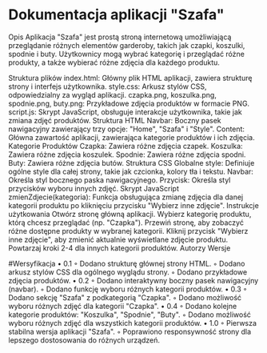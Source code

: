 # Dokumentacja aplikacji "Szafa"
Opis
Aplikacja "Szafa" jest prostą stroną internetową umożliwiającą przeglądanie różnych elementów garderoby, takich jak czapki, koszulki, spodnie i buty. Użytkownicy mogą wybrać kategorię i przeglądać różne produkty, a także wybierać różne zdjęcia dla każdego produktu.

Struktura plików
index.html: Główny plik HTML aplikacji, zawiera strukturę strony i interfejs użytkownika.
style.css: Arkusz stylów CSS, odpowiedzialny za wygląd aplikacji.
czapka.png, koszulka.png, spodnie.png, buty.png: Przykładowe zdjęcia produktów w formacie PNG.
script.js: Skrypt JavaScript, obsługuje interakcje użytkownika, takie jak zmiana zdjęć produktów.
Struktura HTML
Navbar: Boczny pasek nawigacyjny zawierający trzy opcje: "Home", "Szafa" i "Style".
Content: Główna zawartość aplikacji, zawierająca kategorie produktów i ich zdjęcia.
Kategorie Produktów
Czapka: Zawiera różne zdjęcia czapek.
Koszulka: Zawiera różne zdjęcia koszulek.
Spodnie: Zawiera różne zdjęcia spodni.
Buty: Zawiera różne zdjęcia butów.
Struktura CSS
Globalne style: Definiuje ogólne style dla całej strony, takie jak czcionka, kolory tła i tekstu.
Navbar: Określa styl bocznego paska nawigacyjnego.
Przycisk: Określa styl przycisków wyboru innych zdjęć.
Skrypt JavaScript
zmienZdjecie(kategoria): Funkcja obsługująca zmianę zdjęcia dla danej kategorii produktu po kliknięciu przycisku "Wybierz inne zdjęcie".
Instrukcje użytkowania
Otwórz stronę główną aplikacji.
Wybierz kategorię produktu, którą chcesz przeglądać (np. "Czapka").
Przewiń stronę, aby zobaczyć różne dostępne produkty w wybranej kategorii.
Kliknij przycisk "Wybierz inne zdjęcie", aby zmienić aktualnie wyświetlane zdjęcie produktu.
Powtarzaj kroki 2-4 dla innych kategorii produktów.
Autorzy
Wersje

#Wersyfikacja
    • 0.1
        ◦ Dodano strukturę głównej strony HTML.
        ◦ Dodano arkusz stylów CSS dla ogólnego wyglądu strony.
        ◦ Dodano przykładowe zdjęcia produktów.
    • 0.2 
        ◦ Dodano interaktywny boczny pasek nawigacyjny (navbar).
        ◦ Dodano funkcję wyboru różnych kategorii produktów.
    • 0.3 
        ◦ Dodano sekcję "Szafa" z podkategorią "Czapka".
        ◦ Dodano możliwość wyboru różnych zdjęć dla kategorii "Czapka".
    • 0.4 
        ◦ Dodano kolejne kategorie produktów: "Koszulka", "Spodnie", "Buty".
        ◦ Dodano możliwość wyboru różnych zdjęć dla wszystkich kategorii produktów.
    • 1.0 
        ◦ Pierwsza stabilna wersja aplikacji "Szafa".
        ◦ Poprawiono responsywność strony dla lepszego dostosowania do różnych urządzeń.

